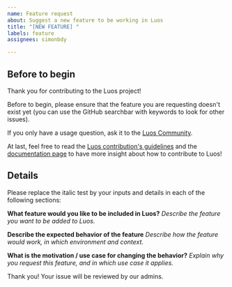 ```yaml
---
name: Feature request
about: Suggest a new feature to be working in Luos
title: "[NEW FEATURE] "
labels: feature
assignees: simonbdy

---
```


## Before to begin

Thank you for contributing to the Luos project!

Before to begin, please ensure that the feature you are requesting doesn't exist yet (you can use the GitHub searchbar with keywords to look for other issues).

If you only have a usage question, ask it to the [Luos Community](https://discord.gg/luos).

At last, feel free to read the [Luos contribution's guidelines](https://github.com/Luos-io/luos_engine/blob/main/CONTRIBUTING.md) and the [documentation page](https://www.luos.io/docs/contribute-to-luos) to have more insight about how to contribute to Luos!

## Details
Please replace the italic test by your inputs and details in each of the following sections:

**What feature would you like to be included in Luos?**
*Describe the feature you want to be added to Luos.*

**Describe the expected behavior of the feature**
*Describe how the feature would work, in which environment and context.*

**What is the motivation / use case for changing the behavior?**
*Explain why you request this feature, and in which use case it applies.*

Thank you! Your issue will be reviewed by our admins.
